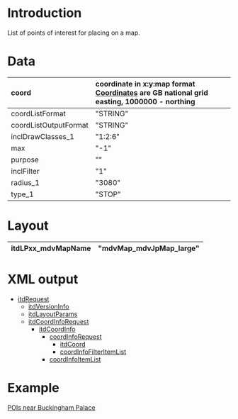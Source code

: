# Introduction #

List of points of interest for placing on a map.

# Data #

| coord                                 | coordinate in x:y:map format [Coordinates](Coordinates.md) are GB national grid easting, 1000000 - northing |
|:--------------------------------------|:------------------------------------------------------------------------------------------------------------|
| coordListFormat                       | "STRING"                                                                                                    |
| coordListOutputFormat                 | "STRING"                                                                                                    |
| inclDrawClasses\_1                     | "1:2:6"                                                                                                     |
| max                                   | "-1"                                                                                                        |
| purpose                               | ""                                                                                                          |
| inclFilter                            | "1"                                                                                                         |
| radius\_1                              | "3080"                                                                                                      |
| type\_1                                | "STOP"                                                                                                      |

# Layout #

| itdLPxx\_mdvMapName                    | "mdvMap\_mdvJpMap\_large" |
|:---------------------------------------|:--------------------------|

# XML output #

  * [itdRequest](itdRequest.md)
    * [itdVersionInfo](itdVersionInfo.md)
    * [itdLayoutParams](itdLayoutParams.md)
    * [itdCoordInfoRequest](itdCoordInfoRequest.md)
      * [itdCoordInfo](itdCoordInfo.md)
        * [coordInfoRequest](coordInfoRequest.md)
          * [itdCoord](itdCoord.md)
          * [coordInfoFilterItemList](coordInfoFilterItemList.md)
        * [coordInfoItemList](coordInfoItemList.md)

# Example #
[POIs near Buckingham Palace](http://journeyplanner.tfl.gov.uk/lite/XSLT_COORD_REQUEST?coord=529067%3A820212%3ATFLV&coordListFormat=STRING&coordListOutputFormat=STRING&inclDrawClasses_1=&inclDrawClasses_2=&inclFilter=1&itdLPxx_mdvMapName=mdvMap_mdvJpMap_large&language=en&max=-1&purpose=&radius_1=696&radius_2=696&type_1=STOP&type_2=BUS_POINT)